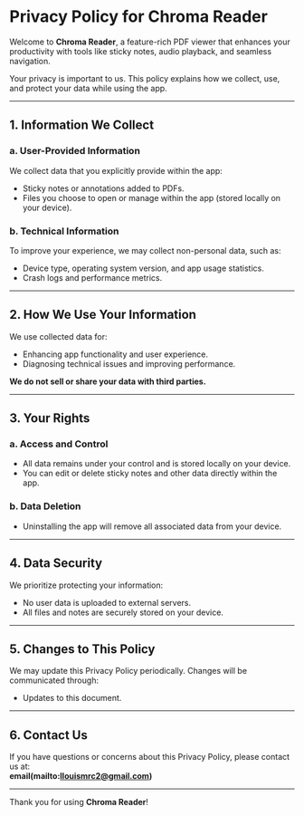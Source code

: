 # Privacy Policy for Chroma Reader

Welcome to **Chroma Reader**, a feature-rich PDF viewer that enhances your productivity with tools like sticky notes, audio playback, and seamless navigation.

Your privacy is important to us. This policy explains how we collect, use, and protect your data while using the app.

---

## 1. Information We Collect

### a. User-Provided Information
We collect data that you explicitly provide within the app:
- Sticky notes or annotations added to PDFs.
- Files you choose to open or manage within the app (stored locally on your device).

### b. Technical Information
To improve your experience, we may collect non-personal data, such as:
- Device type, operating system version, and app usage statistics.
- Crash logs and performance metrics.

---

## 2. How We Use Your Information
We use collected data for:
- Enhancing app functionality and user experience.
- Diagnosing technical issues and improving performance.

**We do not sell or share your data with third parties.**

---

## 3. Your Rights

### a. Access and Control
- All data remains under your control and is stored locally on your device.
- You can edit or delete sticky notes and other data directly within the app.

### b. Data Deletion
- Uninstalling the app will remove all associated data from your device.

---

## 4. Data Security
We prioritize protecting your information:
- No user data is uploaded to external servers.
- All files and notes are securely stored on your device.

---

## 5. Changes to This Policy
We may update this Privacy Policy periodically. Changes will be communicated through:
- Updates to this document.


---

## 6. Contact Us
If you have questions or concerns about this Privacy Policy, please contact us at:  
**email(mailto:llouismrc2@gmail.com)**

---

Thank you for using **Chroma Reader**!
